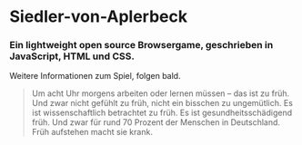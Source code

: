 # Siedler-von-Aplerbeck

### Ein lightweight open source Browsergame, geschrieben in JavaScript, HTML und CSS.

Weitere Informationen zum Spiel, folgen bald.


> Um acht Uhr morgens arbeiten oder lernen müssen – das ist zu früh. Und zwar nicht gefühlt zu früh, nicht ein bisschen zu ungemütlich. Es ist wissenschaftlich betrachtet zu früh. Es ist gesundheitsschädigend früh. Und zwar für rund 70 Prozent der Menschen in Deutschland. Früh aufstehen macht sie krank.

